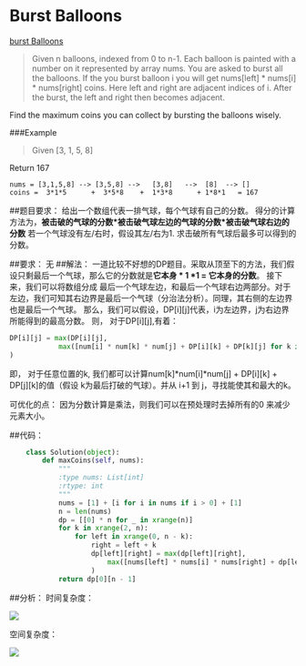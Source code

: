 # Burst Balloons

[burst Balloons](https://leetcode.com/problems/burst-balloons/)


>Given n balloons, indexed from 0 to n-1. Each balloon is painted with a number on it represented by array nums. You are asked to burst all the balloons. If the you burst balloon i you will get nums[left] * nums[i] * nums[right] coins. Here left and right are adjacent indices of i. After the burst, the left and right then becomes adjacent.
>
Find the maximum coins you can collect by bursting the balloons wisely.


###Example
>Given [3, 1, 5, 8]
>
Return 167

    nums = [3,1,5,8] --> [3,5,8] -->   [3,8]   -->  [8]  --> []
    coins =  3*1*5      +  3*5*8    +  1*3*8      + 1*8*1   = 167


##题目要求：
给出一个数组代表一排气球，每个气球有自己的分数。
得分的计算方法为，**被击破的气球的分数\*被击破气球左边的气球的分数\*被击破气球右边的分数** 
若一个气球没有左/右时，假设其左/右为1.
求击破所有气球后最多可以得到的分数。

##要求：
无
##解法：
一道比较不好想的DP题目。采取从顶至下的方法，我们假设只剩最后一个气球，那么它的分数就是**它本身 \* 1 \*1 = 它本身的分数**。
接下来，我们可以将数组分成 最后一个气球左边，和最后一个气球右边两部分。对于左边，我们可知其右边界是最后一个气球（分治法分析）。同理，其右侧的左边界也是最后一个气球。
那么，我们可以假设，DP[i]\[j]代表，i为左边界，j为右边界所能得到的最高分数。
则， 对于DP[i]\[j],有着：

```python
DP[i][j] = max(DP[i][j],
            max([num[i] * num[k] * num[j] + DP[i][k] + DP[k][j] for k in range(i+1, j)])
)

```

即， 对于任意位置的k, 我们都可以计算num[k]\*num[i]\*num[j] + DP[i]\[k] + DP[j]\[k]的值（假设 k为最后打破的气球）。并从 i+1 到 j，寻找能使其和最大的k。

可优化的点： 因为分数计算是乘法，则我们可以在预处理时去掉所有的0 来减少元素大小。


##代码：

```python
    class Solution(object):
        def maxCoins(self, nums):
            """
            :type nums: List[int]
            :rtype: int
            """
            nums = [1] + [i for i in nums if i > 0] + [1]
            n = len(nums)
            dp = [[0] * n for _ in xrange(n)]
            for k in xrange(2, n):
                for left in xrange(0, n - k):
                    right = left + k
                    dp[left][right] = max(dp[left][right],
                        max([nums[left] * nums[i] * nums[right] + dp[left][i] + dp[i][right] for i in xrange(left+1, right)])
                    )
            return dp[0][n - 1]

```
##分析：
时间复杂度：


<img src="http://chart.googleapis.com/chart?cht=tx&chl=\Large  O(n^3)" style="border:none;">

空间复杂度：

<img src="http://chart.googleapis.com/chart?cht=tx&chl=\Large O(n^2)" style="border:none;">
